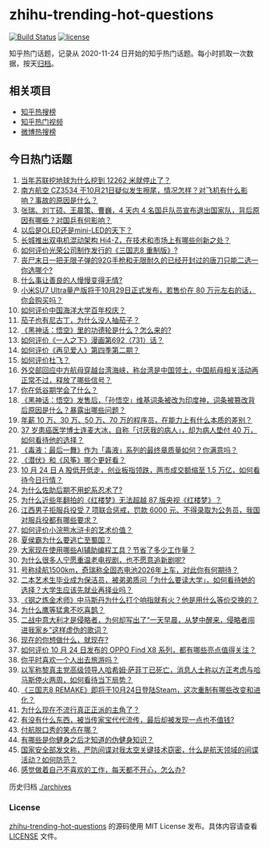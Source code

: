 # zhihu-trending-hot-questions

[![Build Status](https://github.com/justjavac/zhihu-trending-hot-questions/workflows/ci/badge.svg?branch=master)](https://github.com/justjavac/zhihu-trending-hot-questions/actions)
[![license](https://img.shields.io/github/license/justjavac/zhihu-trending-hot-questions)](https://github.com/justjavac/zhihu-trending-hot-questions/blob/master/LICENSE)

知乎热门话题，记录从 2020-11-24
日开始的知乎热门话题。每小时抓取一次数据，按天[归档](./archives)。

## 相关项目

- [知乎热搜榜](https://github.com/justjavac/zhihu-trending-top-search)
- [知乎热门视频](https://github.com/justjavac/zhihu-trending-hot-video)
- [微博热搜榜](https://github.com/justjavac/weibo-trending-hot-search)

## 今日热门话题

<!-- BEGIN -->
<!-- 最后更新时间 Fri Oct 25 2024 05:18:27 GMT+0800 (China Standard Time) -->

1. [当年苏联挖地球为什么挖到 12262 米就停止了？](https://www.zhihu.com/question/1583625596)
1. [南方航空 CZ3534 于10月21日疑似发生擦尾，情况怎样？对飞机有什么影响？事故的原因是什么？](https://www.zhihu.com/question/1854628617)
1. [张瑞、刘丁硕、王晨策、曹巍，4 天内 4 名国乒队员宣布退出国家队，背后原因有哪些？对国乒有何影响？](https://www.zhihu.com/question/1923502389)
1. [以后是OLED还是mini-LED的天下？](https://www.zhihu.com/question/660063013)
1. [长城推出双电机混动架构 Hi4-Z，在技术和市场上有哪些创新之处？](https://www.zhihu.com/question/1729489854)
1. [如何评价光荣公司制作发行的《三国志8 重制版》?](https://www.zhihu.com/question/1890166644)
1. [丧尸末日一把无限子弹的92G手枪和无限耐久的已经开封过的唐刀只能二选一你选哪个?](https://www.zhihu.com/question/740075553)
1. [什么事让善良的人慢慢变得无情?](https://www.zhihu.com/question/751438509)
1. [小米SU7 Ultra量产版将于10月29日正式发布，若售价在 80 万元左右的话，你会购买吗？](https://www.zhihu.com/question/1897453599)
1. [如何评价中国海洋大学百年校庆？](https://www.zhihu.com/question/1688824467)
1. [茄子也有尼古丁，为什么没人抽茄子？](https://www.zhihu.com/question/729969347)
1. [《黑神话：悟空》里的功德轮是什么？怎么来的?](https://www.zhihu.com/question/667238844)
1. [如何评价《一人之下》漫画第692（731）话？](https://www.zhihu.com/question/1949690809)
1. [如何评价《再见爱人》第四季第二期？](https://www.zhihu.com/question/1902526872)
1. [如何评价杜飞？](https://www.zhihu.com/question/403805734)
1. [外交部回应中方航母穿越台湾海峡，称台湾是中国领土，中国航母相关活动再正常不过，释放了哪些信号？](https://www.zhihu.com/question/1882396645)
1. [你在低谷期学会了什么？](https://www.zhihu.com/question/630363339)
1. [《黑神话：悟空》发售后，「孙悟空」维基词条被改为印度神，词条被篡改背后原因是什么？暴露出哪些问题？](https://www.zhihu.com/question/1697425723)
1. [年薪 10 万、30 万、50 万、70 万的程序员，在能力上有什么本质的差别？](https://www.zhihu.com/question/1587246223)
1. [37 岁患癌医学博士连麦大冰，自称「讨厌我的病人」，却为病人垫付 40 万，如何看待他的选择？](https://www.zhihu.com/question/1582106163)
1. [《毒液：最后一舞》作为「毒液」系列的最终章质量如何？你满意吗？](https://www.zhihu.com/question/1815720104)
1. [《潜伏》和《风筝》哪个更好看？](https://www.zhihu.com/question/469869359)
1. [10 月 24 日 A 股低开低走，创业板指领跌，两市成交额缩至 1.5 万亿，如何看待今日行情？](https://www.zhihu.com/question/1885797500)
1. [为什么佐助后期不用蛇系忍术了?](https://www.zhihu.com/question/611005792)
1. [为什么近些年翻拍的《红楼梦》无法超越 87 版央视《红楼梦》？](https://www.zhihu.com/question/665173956)
1. [江西男子拒服兵役受 7 项联合惩戒，罚款 6000 元、不得录取为公务员，我国对服兵役都有哪些要求？](https://www.zhihu.com/question/1882790789)
1. [如何评价小浣熊水浒卡的艺术价值？](https://www.zhihu.com/question/273445842)
1. [夏侯霸为什么要逃亡至蜀国？](https://www.zhihu.com/question/24229391)
1. [大家现在使用哪些AI辅助编程工具？节省了多少工作量？](https://www.zhihu.com/question/640036429)
1. [为什么很多人宁愿重温老电视剧，也不愿意追新剧呢?](https://www.zhihu.com/question/1455843526)
1. [号称续航1500km，奇瑞称全固态电池2026年上车，对此你有何期待？](https://www.zhihu.com/question/1295822280)
1. [二本艺术生毕业成为保洁员，被弟弟质问「为什么要读大学」，如何看待她的选择？大学生应该先就业再择业吗？](https://www.zhihu.com/question/1818003398)
1. [《钢之炼金术师》中马斯丹为什么打个响指就有火？他是用什么等价交换的？](https://www.zhihu.com/question/312345225)
1. [为什么鹰等猛禽不吃喜鹊？](https://www.zhihu.com/question/646669971)
1. [二战中意大利才是侵略者，为何却写出了“一天早晨，从梦中醒来，侵略者闯进我家乡”这样虚伪的歌词？](https://www.zhihu.com/question/1234259660)
1. [现在的你想做什么，就现在?](https://www.zhihu.com/question/667629962)
1. [如何评价 10 月 24 日发布的 OPPO Find X8 系列，都有哪些亮点值得关注？](https://www.zhihu.com/question/1890820372)
1. [你平时喜欢一个人出去旅游吗？](https://www.zhihu.com/question/1850366604)
1. [以军称黎真主党高级领导人哈希姆·萨菲丁已死亡，消息人士称以方正考虑与哈马斯停火两周，如何看待当下局势？](https://www.zhihu.com/question/1777433930)
1. [《三国志8 REMAKE》即将于10月24日登陆Steam，这次重制有哪些改变和进化？](https://www.zhihu.com/question/1565433857)
1. [为什么现在不流行真正正派的主角了？](https://www.zhihu.com/question/778616913)
1. [有没有什么东西，被当传家宝代代流传，最后却被发现一点也不值钱?](https://www.zhihu.com/question/435673487)
1. [付航脱口秀的笑点在哪？](https://www.zhihu.com/question/392660602)
1. [有哪些是你健身之后才知道的伪健身知识？](https://www.zhihu.com/question/303672817)
1. [国家安全部发文称，严防间谍对我太空关键技术窃密，什么是航天领域的间谍活动？如何防范？](https://www.zhihu.com/question/1778513099)
1. [感觉做着自己不喜欢的工作，每天都不开心，怎么办?](https://www.zhihu.com/question/769010668)

<!-- END -->

历史归档 [./archives](./archives)

### License

[zhihu-trending-hot-questions](https://github.com/justjavac/zhihu-trending-hot-questions)
的源码使用 MIT License 发布。具体内容请查看 [LICENSE](./LICENSE) 文件。
